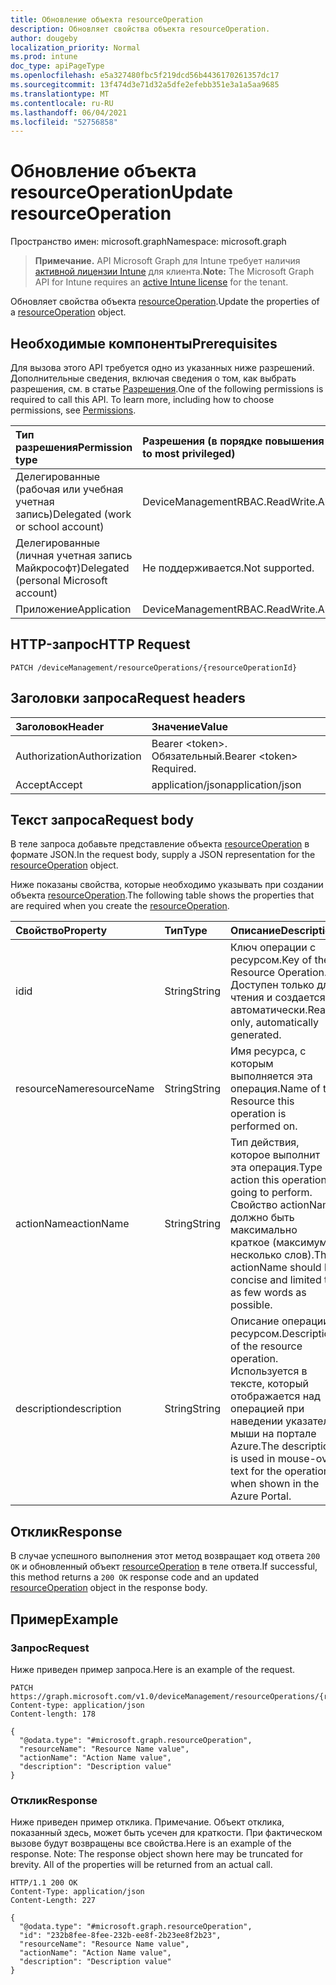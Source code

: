 ```yaml
---
title: Обновление объекта resourceOperation
description: Обновляет свойства объекта resourceOperation.
author: dougeby
localization_priority: Normal
ms.prod: intune
doc_type: apiPageType
ms.openlocfilehash: e5a327480fbc5f219dcd56b4436170261357dc17
ms.sourcegitcommit: 13f474d3e71d32a5dfe2efebb351e3a1a5aa9685
ms.translationtype: MT
ms.contentlocale: ru-RU
ms.lasthandoff: 06/04/2021
ms.locfileid: "52756858"
---
```

# <a name="update-resourceoperation"></a><span data-ttu-id="9eae5-103">Обновление объекта resourceOperation</span><span class="sxs-lookup"><span data-stu-id="9eae5-103">Update resourceOperation</span></span>

<span data-ttu-id="9eae5-104">Пространство имен: microsoft.graph</span><span class="sxs-lookup"><span data-stu-id="9eae5-104">Namespace: microsoft.graph</span></span>

> <span data-ttu-id="9eae5-105">**Примечание.** API Microsoft Graph для Intune требует наличия [активной лицензии Intune](https://go.microsoft.com/fwlink/?linkid=839381) для клиента.</span><span class="sxs-lookup"><span data-stu-id="9eae5-105">**Note:** The Microsoft Graph API for Intune requires an [active Intune license](https://go.microsoft.com/fwlink/?linkid=839381) for the tenant.</span></span>

<span data-ttu-id="9eae5-106">Обновляет свойства объекта [resourceOperation](../resources/intune-rbac-resourceoperation.md).</span><span class="sxs-lookup"><span data-stu-id="9eae5-106">Update the properties of a [resourceOperation](../resources/intune-rbac-resourceoperation.md) object.</span></span>

## <a name="prerequisites"></a><span data-ttu-id="9eae5-107">Необходимые компоненты</span><span class="sxs-lookup"><span data-stu-id="9eae5-107">Prerequisites</span></span>
<span data-ttu-id="9eae5-p101">Для вызова этого API требуется одно из указанных ниже разрешений. Дополнительные сведения, включая сведения о том, как выбрать разрешения, см. в статье [Разрешения](/graph/permissions-reference).</span><span class="sxs-lookup"><span data-stu-id="9eae5-p101">One of the following permissions is required to call this API. To learn more, including how to choose permissions, see [Permissions](/graph/permissions-reference).</span></span>

|<span data-ttu-id="9eae5-110">Тип разрешения</span><span class="sxs-lookup"><span data-stu-id="9eae5-110">Permission type</span></span>|<span data-ttu-id="9eae5-111">Разрешения (в порядке повышения привилегий)</span><span class="sxs-lookup"><span data-stu-id="9eae5-111">Permissions (from least to most privileged)</span></span>|
|:---|:---|
|<span data-ttu-id="9eae5-112">Делегированные (рабочая или учебная учетная запись)</span><span class="sxs-lookup"><span data-stu-id="9eae5-112">Delegated (work or school account)</span></span>|<span data-ttu-id="9eae5-113">DeviceManagementRBAC.ReadWrite.All</span><span class="sxs-lookup"><span data-stu-id="9eae5-113">DeviceManagementRBAC.ReadWrite.All</span></span>|
|<span data-ttu-id="9eae5-114">Делегированные (личная учетная запись Майкрософт)</span><span class="sxs-lookup"><span data-stu-id="9eae5-114">Delegated (personal Microsoft account)</span></span>|<span data-ttu-id="9eae5-115">Не поддерживается.</span><span class="sxs-lookup"><span data-stu-id="9eae5-115">Not supported.</span></span>|
|<span data-ttu-id="9eae5-116">Приложение</span><span class="sxs-lookup"><span data-stu-id="9eae5-116">Application</span></span>|<span data-ttu-id="9eae5-117">DeviceManagementRBAC.ReadWrite.All</span><span class="sxs-lookup"><span data-stu-id="9eae5-117">DeviceManagementRBAC.ReadWrite.All</span></span>|

## <a name="http-request"></a><span data-ttu-id="9eae5-118">HTTP-запрос</span><span class="sxs-lookup"><span data-stu-id="9eae5-118">HTTP Request</span></span>
<!-- {
  "blockType": "ignored"
}
-->
``` http
PATCH /deviceManagement/resourceOperations/{resourceOperationId}
```

## <a name="request-headers"></a><span data-ttu-id="9eae5-119">Заголовки запроса</span><span class="sxs-lookup"><span data-stu-id="9eae5-119">Request headers</span></span>
|<span data-ttu-id="9eae5-120">Заголовок</span><span class="sxs-lookup"><span data-stu-id="9eae5-120">Header</span></span>|<span data-ttu-id="9eae5-121">Значение</span><span class="sxs-lookup"><span data-stu-id="9eae5-121">Value</span></span>|
|:---|:---|
|<span data-ttu-id="9eae5-122">Authorization</span><span class="sxs-lookup"><span data-stu-id="9eae5-122">Authorization</span></span>|<span data-ttu-id="9eae5-123">Bearer &lt;token&gt;. Обязательный.</span><span class="sxs-lookup"><span data-stu-id="9eae5-123">Bearer &lt;token&gt; Required.</span></span>|
|<span data-ttu-id="9eae5-124">Accept</span><span class="sxs-lookup"><span data-stu-id="9eae5-124">Accept</span></span>|<span data-ttu-id="9eae5-125">application/json</span><span class="sxs-lookup"><span data-stu-id="9eae5-125">application/json</span></span>|

## <a name="request-body"></a><span data-ttu-id="9eae5-126">Текст запроса</span><span class="sxs-lookup"><span data-stu-id="9eae5-126">Request body</span></span>
<span data-ttu-id="9eae5-127">В теле запроса добавьте представление объекта [resourceOperation](../resources/intune-rbac-resourceoperation.md) в формате JSON.</span><span class="sxs-lookup"><span data-stu-id="9eae5-127">In the request body, supply a JSON representation for the [resourceOperation](../resources/intune-rbac-resourceoperation.md) object.</span></span>

<span data-ttu-id="9eae5-128">Ниже показаны свойства, которые необходимо указывать при создании объекта [resourceOperation](../resources/intune-rbac-resourceoperation.md).</span><span class="sxs-lookup"><span data-stu-id="9eae5-128">The following table shows the properties that are required when you create the [resourceOperation](../resources/intune-rbac-resourceoperation.md).</span></span>

|<span data-ttu-id="9eae5-129">Свойство</span><span class="sxs-lookup"><span data-stu-id="9eae5-129">Property</span></span>|<span data-ttu-id="9eae5-130">Тип</span><span class="sxs-lookup"><span data-stu-id="9eae5-130">Type</span></span>|<span data-ttu-id="9eae5-131">Описание</span><span class="sxs-lookup"><span data-stu-id="9eae5-131">Description</span></span>|
|:---|:---|:---|
|<span data-ttu-id="9eae5-132">id</span><span class="sxs-lookup"><span data-stu-id="9eae5-132">id</span></span>|<span data-ttu-id="9eae5-133">String</span><span class="sxs-lookup"><span data-stu-id="9eae5-133">String</span></span>|<span data-ttu-id="9eae5-134">Ключ операции с ресурсом.</span><span class="sxs-lookup"><span data-stu-id="9eae5-134">Key of the Resource Operation.</span></span> <span data-ttu-id="9eae5-135">Доступен только для чтения и создается автоматически.</span><span class="sxs-lookup"><span data-stu-id="9eae5-135">Read-only, automatically generated.</span></span>|
|<span data-ttu-id="9eae5-136">resourceName</span><span class="sxs-lookup"><span data-stu-id="9eae5-136">resourceName</span></span>|<span data-ttu-id="9eae5-137">String</span><span class="sxs-lookup"><span data-stu-id="9eae5-137">String</span></span>|<span data-ttu-id="9eae5-138">Имя ресурса, с которым выполняется эта операция.</span><span class="sxs-lookup"><span data-stu-id="9eae5-138">Name of the Resource this operation is performed on.</span></span>|
|<span data-ttu-id="9eae5-139">actionName</span><span class="sxs-lookup"><span data-stu-id="9eae5-139">actionName</span></span>|<span data-ttu-id="9eae5-140">String</span><span class="sxs-lookup"><span data-stu-id="9eae5-140">String</span></span>|<span data-ttu-id="9eae5-141">Тип действия, которое выполнит эта операция.</span><span class="sxs-lookup"><span data-stu-id="9eae5-141">Type of action this operation is going to perform.</span></span> <span data-ttu-id="9eae5-142">Свойство actionName должно быть максимально краткое (максимум несколько слов).</span><span class="sxs-lookup"><span data-stu-id="9eae5-142">The actionName should be concise and limited to as few words as possible.</span></span>|
|<span data-ttu-id="9eae5-143">description</span><span class="sxs-lookup"><span data-stu-id="9eae5-143">description</span></span>|<span data-ttu-id="9eae5-144">String</span><span class="sxs-lookup"><span data-stu-id="9eae5-144">String</span></span>|<span data-ttu-id="9eae5-145">Описание операции с ресурсом.</span><span class="sxs-lookup"><span data-stu-id="9eae5-145">Description of the resource operation.</span></span> <span data-ttu-id="9eae5-146">Используется в тексте, который отображается над операцией при наведении указателя мыши на портале Azure.</span><span class="sxs-lookup"><span data-stu-id="9eae5-146">The description is used in mouse-over text for the operation when shown in the Azure Portal.</span></span>|



## <a name="response"></a><span data-ttu-id="9eae5-147">Отклик</span><span class="sxs-lookup"><span data-stu-id="9eae5-147">Response</span></span>
<span data-ttu-id="9eae5-148">В случае успешного выполнения этот метод возвращает код ответа `200 OK` и обновленный объект [resourceOperation](../resources/intune-rbac-resourceoperation.md) в теле ответа.</span><span class="sxs-lookup"><span data-stu-id="9eae5-148">If successful, this method returns a `200 OK` response code and an updated [resourceOperation](../resources/intune-rbac-resourceoperation.md) object in the response body.</span></span>

## <a name="example"></a><span data-ttu-id="9eae5-149">Пример</span><span class="sxs-lookup"><span data-stu-id="9eae5-149">Example</span></span>

### <a name="request"></a><span data-ttu-id="9eae5-150">Запрос</span><span class="sxs-lookup"><span data-stu-id="9eae5-150">Request</span></span>
<span data-ttu-id="9eae5-151">Ниже приведен пример запроса.</span><span class="sxs-lookup"><span data-stu-id="9eae5-151">Here is an example of the request.</span></span>
``` http
PATCH https://graph.microsoft.com/v1.0/deviceManagement/resourceOperations/{resourceOperationId}
Content-type: application/json
Content-length: 178

{
  "@odata.type": "#microsoft.graph.resourceOperation",
  "resourceName": "Resource Name value",
  "actionName": "Action Name value",
  "description": "Description value"
}
```

### <a name="response"></a><span data-ttu-id="9eae5-152">Отклик</span><span class="sxs-lookup"><span data-stu-id="9eae5-152">Response</span></span>
<span data-ttu-id="9eae5-p105">Ниже приведен пример отклика. Примечание. Объект отклика, показанный здесь, может быть усечен для краткости. При фактическом вызове будут возвращены все свойства.</span><span class="sxs-lookup"><span data-stu-id="9eae5-p105">Here is an example of the response. Note: The response object shown here may be truncated for brevity. All of the properties will be returned from an actual call.</span></span>
``` http
HTTP/1.1 200 OK
Content-Type: application/json
Content-Length: 227

{
  "@odata.type": "#microsoft.graph.resourceOperation",
  "id": "232b8fee-8fee-232b-ee8f-2b23ee8f2b23",
  "resourceName": "Resource Name value",
  "actionName": "Action Name value",
  "description": "Description value"
}
```




